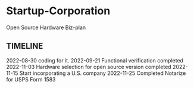 # Startup-Corporation
Open Source Hardware Biz-plan

## TIMELINE

2022-08-30 coding for it.
2022-09-21 Functional verification completed
2022-11-03 Hardware selection for open source version completed
2022-11-15 Start incorporating a U.S. company
2022-11-25 Completed Notarize for USPS Form 1583
